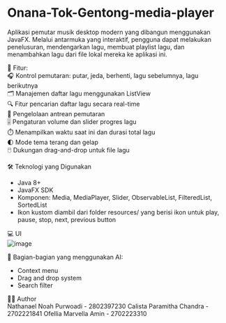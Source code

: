# Onana-Tok-Gentong-media-player

Aplikasi pemutar musik desktop modern yang dibangun menggunakan JavaFX. Melalui antarmuka yang interaktif, pengguna dapat melakukan penelusuran, mendengarkan lagu, membuat playlist lagu, dan menambahkan lagu dari file lokal mereka ke aplikasi ini.  

📌 Fitur:  
🎧 Kontrol pemutaran: putar, jeda, berhenti, lagu sebelumnya, lagu berikutnya  
🗂️ Manajemen daftar lagu menggunakan ListView  
🔍 Fitur pencarian daftar lagu secara real-time  
📝 Pengelolaan antrean pemutaran  
🎚️ Pengaturan volume dan slider progres lagu  
⏱️ Menampilkan waktu saat ini dan durasi total lagu  
🌓 Mode tema terang dan gelap  
🖱️ Dukungan drag-and-drop untuk file lagu  
  
🛠️ Teknologi yang Digunakan
- Java 8+
- JavaFX SDK
- Komponen: Media, MediaPlayer, Slider, ObservableList, FilteredList, SortedList
- Ikon kustom diambil dari folder resources/ yang berisi ikon untuk play, pause, stop, next, previous button  
  
💻 UI  
![image]()

🧠 Bagian-bagian yang menggunakan AI:
- Context menu
- Drag and drop system
- Search filter

👨‍💻 Author  
Nathanael Noah Purwoadi - 2802397230 
Calista Paramitha Chandra - 2702221841
Ofellia Marvella Amin - 2702223310

